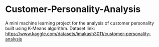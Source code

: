 # Customer-Personality-Analysis
A mini machine learning project for the analysis of customer personality built using K-Means algorithm. 
Dataset link: https://www.kaggle.com/datasets/imakash3011/customer-personality-analysis


